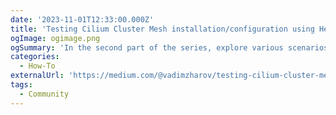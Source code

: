 ```yaml
---
date: '2023-11-01T12:33:00.000Z'
title: 'Testing Cilium Cluster Mesh installation/configuration using Helm Charts (GitOps approach) — part 2'
ogImage: ogimage.png
ogSummary: 'In the second part of the series, explore various scenarios on how to use Cilium Cluster Mesh'
categories:
  - How-To
externalUrl: 'https://medium.com/@vadimzharov/testing-cilium-cluster-mesh-installation-configuration-using-helm-charts-gitops-approach-part-2-3ad3c7428469'
tags:
  - Community
---
```

